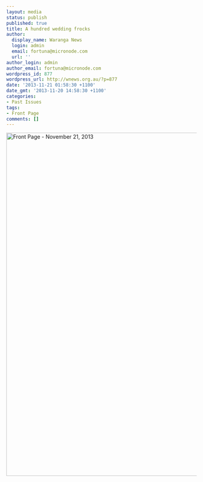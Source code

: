 ```yaml
---
layout: media
status: publish
published: true
title: A hundred wedding frocks
author:
  display_name: Waranga News
  login: admin
  email: fortuna@micronode.com
  url: ''
author_login: admin
author_email: fortuna@micronode.com
wordpress_id: 877
wordpress_url: http://wnews.org.au/?p=877
date: '2013-11-21 01:58:30 +1100'
date_gmt: '2013-11-20 14:58:30 +1100'
categories:
- Past Issues
tags:
- Front Page
comments: []
---
```


<a href="{{ site.url }}/images/2013/11/frontpage-20131121.pdf"><img class="alignnone size-full wp-image-875" alt="Front Page - November 21, 2013" src="{{ site.url }}/images/2013/11/frontpage-20131121.png" width="624" height="907" /></a>
